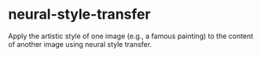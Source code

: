 # neural-style-transfer
Apply the artistic style of one image (e.g., a famous painting) to the content of another image using neural style transfer. 
